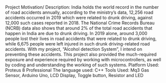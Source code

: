 Project Motivation/ Description:
India holds the world record in the number of road accidents annually, according to the ministry’s data, 12,256 road accidents occurred in 2019 which were related to drunk driving, against 12,000 such cases reported in 2018. The National Crime Records Bureau (NCRB) data also shows that around 2% of the total road accidents that happen in India are due to drunk driving. In 2019 alone, around 3,000 people lost their lives in road accidents that were related to drunk driving, while 6,675 people were left injured in such drunk driving-related road accidents. With my project, “Alcohol detection System”, I intend on preventing these accidents. This project also provided the much-required exposure and experience required by working with microcontrollers, as well by coding and understanding the working of such systems.
Platform Used: Proteus 8 Professional
The language used: C++
Tools Used: Mq3 Gas Sensor, Arduino Uno, LCD Display, Toggle button, Resistor and LED
